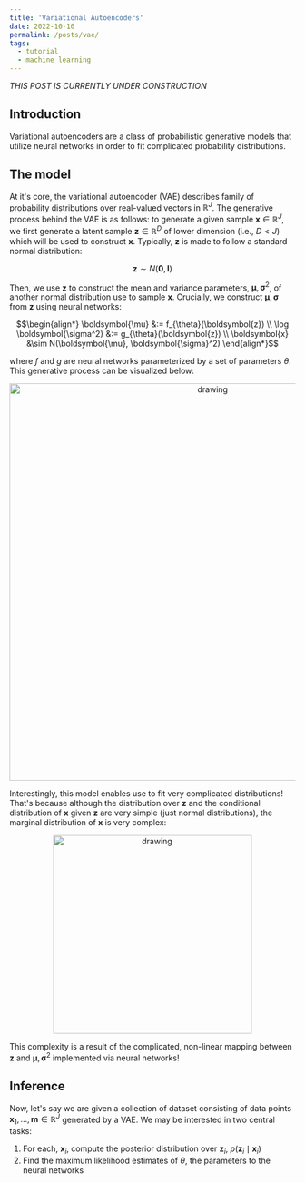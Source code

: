```yaml
---
title: 'Variational Autoencoders'
date: 2022-10-10
permalink: /posts/vae/
tags:
  - tutorial
  - machine learning
---
```


_THIS POST IS CURRENTLY UNDER CONSTRUCTION_

Introduction
------------

Variational autoencoders are a class of probabilistic generative models that utilize neural networks in order to fit complicated probability distributions. 

The model
---------

At it's core, the variational autoencoder (VAE) describes family of probability distributions over real-valued vectors in $\mathbb{R}^J$. The generative process behind the VAE is as follows: to generate a given sample $\boldsymbol{x} \in \mathbb{R}^J$, we first generate a latent sample  $\boldsymbol{z} \in \mathbb{R}^{D}$ of lower dimension (i.e.,  $D < J$) which will be used to construct $\boldsymbol{x}$. Typically, $\boldsymbol{z}$ is made to follow a standard normal distribution:

$$\boldsymbol{z} \sim N(\boldsymbol{0}, \boldsymbol{I})$$

Then, we use $\boldsymbol{z}$ to construct the mean and variance parameters, $\boldsymbol{\mu}, \boldsymbol{\sigma}^2$, of another normal distribution use to sample $\boldsymbol{x}$. Crucially, we construct $\boldsymbol{\mu}, \boldsymbol{\sigma}$ from $\boldsymbol{z}$ using neural networks:

$$\begin{align*} \boldsymbol{\mu} &:= f_{\theta}(\boldsymbol{z}) \\ \log \boldsymbol{\sigma^2} &:= g_{\theta}(\boldsymbol{z}) \\ \boldsymbol{x} &\sim N(\boldsymbol{\mu}, \boldsymbol{\sigma}^2) \end{align*}$$

where $f$ and $g$ are neural networks parameterized by a set of parameters $\theta$. This generative process can be visualized below:

<center><img src="https://raw.githubusercontent.com/mbernste/mbernste.github.io/master/images/VAE_generative_process.png" alt="drawing" width="700"/></center>

Interestingly, this model enables use to fit very complicated distributions! That's because although the distribution over $\boldsymbol{z}$ and the conditional distribution of $\boldsymbol{x}$ given $\boldsymbol{z}$ are very simple (just normal distributions), the marginal distribution of $\boldsymbol{x}$ is very complex:

<center><img src="https://raw.githubusercontent.com/mbernste/mbernste.github.io/master/images/VAE_marginal.png" alt="drawing" width="350"/></center>

This complexity is a result of the complicated, non-linear mapping between $\boldsymbol{z}$ and $\boldsymbol{\mu}, \boldsymbol{\sigma}^2$ implemented via neural networks!

Inference
---------

Now, let's say we are given a collection of dataset consisting of data points $\boldsymbol{x}_1, \dots, \boldsymbol{m} \in \mathbb{R}^J$ generated by a VAE. We may be interested in two central tasks:
1. For each, $\boldsymbol{x}_i$, compute the posterior distribution over $\boldsymbol{z}_i$, $p(\boldsymbol{z}_i \mid \boldsymbol{x}_i)$
2. Find the maximum likelihood estimates of $\theta$, the parameters to the neural networks



